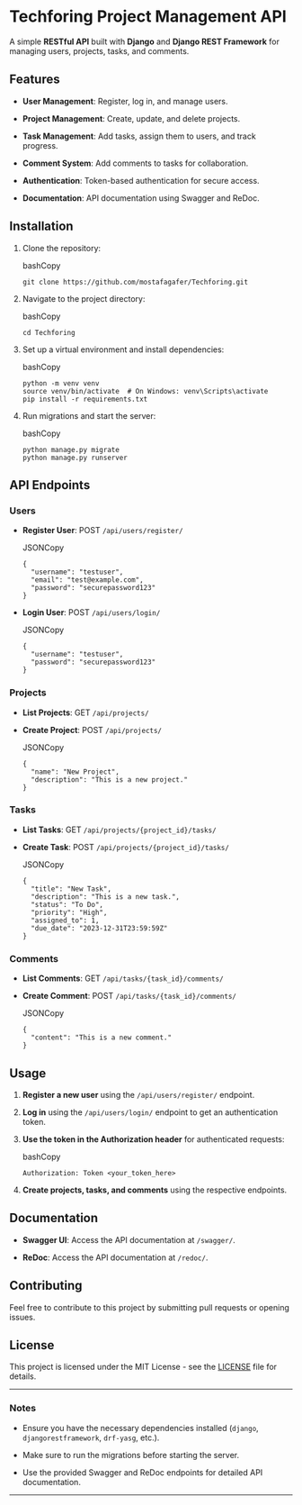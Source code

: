 
Techforing Project Management API
=================================

A simple **RESTful API** built with **Django** and **Django REST Framework** for managing users, projects, tasks, and comments.

Features
--------

*   **User Management**: Register, log in, and manage users.
    
*   **Project Management**: Create, update, and delete projects.
    
*   **Task Management**: Add tasks, assign them to users, and track progress.
    
*   **Comment System**: Add comments to tasks for collaboration.
    
*   **Authentication**: Token-based authentication for secure access.
    
*   **Documentation**: API documentation using Swagger and ReDoc.
    

Installation
------------

1.  Clone the repository:
    
    bashCopy
    
        git clone https://github.com/mostafagafer/Techforing.git
    
2.  Navigate to the project directory:
    
    bashCopy
    
        cd Techforing
    
3.  Set up a virtual environment and install dependencies:
    
    bashCopy
    
        python -m venv venv
        source venv/bin/activate  # On Windows: venv\Scripts\activate
        pip install -r requirements.txt
    
4.  Run migrations and start the server:
    
    bashCopy
    
        python manage.py migrate
        python manage.py runserver
    

API Endpoints
-------------

### Users

*   **Register User**: POST `/api/users/register/`
    
    JSONCopy
    
        {
          "username": "testuser",
          "email": "test@example.com",
          "password": "securepassword123"
        }
    
*   **Login User**: POST `/api/users/login/`
    
    JSONCopy
    
        {
          "username": "testuser",
          "password": "securepassword123"
        }
    

### Projects

*   **List Projects**: GET `/api/projects/`
    
*   **Create Project**: POST `/api/projects/`
    
    JSONCopy
    
        {
          "name": "New Project",
          "description": "This is a new project."
        }
    

### Tasks

*   **List Tasks**: GET `/api/projects/{project_id}/tasks/`
    
*   **Create Task**: POST `/api/projects/{project_id}/tasks/`
    
    JSONCopy
    
        {
          "title": "New Task",
          "description": "This is a new task.",
          "status": "To Do",
          "priority": "High",
          "assigned_to": 1,
          "due_date": "2023-12-31T23:59:59Z"
        }
    

### Comments

*   **List Comments**: GET `/api/tasks/{task_id}/comments/`
    
*   **Create Comment**: POST `/api/tasks/{task_id}/comments/`
    
    JSONCopy
    
        {
          "content": "This is a new comment."
        }
    

Usage
-----

1.  **Register a new user** using the `/api/users/register/` endpoint.
    
2.  **Log in** using the `/api/users/login/` endpoint to get an authentication token.
    
3.  **Use the token in the Authorization header** for authenticated requests:
    
    bashCopy
    
        Authorization: Token <your_token_here>
    
4.  **Create projects, tasks, and comments** using the respective endpoints.
    

Documentation
-------------

*   **Swagger UI**: Access the API documentation at `/swagger/`.
    
*   **ReDoc**: Access the API documentation at `/redoc/`.
    

Contributing
------------

Feel free to contribute to this project by submitting pull requests or opening issues.

License
-------

This project is licensed under the MIT License - see the [LICENSE](LICENSE) file for details.

* * *

### Notes

*   Ensure you have the necessary dependencies installed (`django`, `djangorestframework`, `drf-yasg`, etc.).
    
*   Make sure to run the migrations before starting the server.
    
*   Use the provided Swagger and ReDoc endpoints for detailed API documentation.
    

* * *
